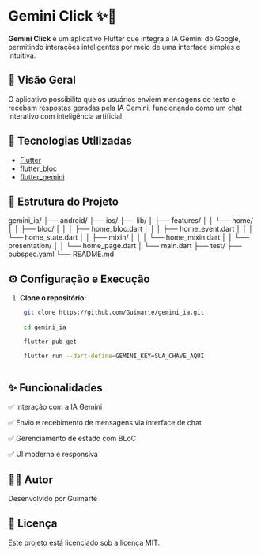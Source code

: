 # Gemini Click ✨🤖

**Gemini Click** é um aplicativo Flutter que integra a IA Gemini do Google, permitindo interações inteligentes por meio de uma interface simples e intuitiva.

## 📱 Visão Geral

O aplicativo possibilita que os usuários enviem mensagens de texto e recebam respostas geradas pela IA Gemini, funcionando como um chat interativo com inteligência artificial.

## 🚀 Tecnologias Utilizadas

- [Flutter](https://flutter.dev)
- [flutter_bloc](https://pub.dev/packages/flutter_bloc)
- [flutter_gemini](https://pub.dev/packages/flutter_gemini)

## 📂 Estrutura do Projeto

gemini_ia/ ├── android/ ├── ios/ ├── lib/ │ ├── features/ │ │ └── home/ │ │ ├── bloc/ │ │ │ ├── home_bloc.dart │ │ │ ├── home_event.dart │ │ │ └── home_state.dart │ │ ├── mixin/ │ │ │ └── home_mixin.dart │ │ └── presentation/ │ │ └── home_page.dart │ └── main.dart ├── test/ ├── pubspec.yaml └── README.md

## ⚙️ Configuração e Execução

1. **Clone o repositório:**

   ```bash
    git clone https://github.com/Guimarte/gemini_ia.git
    
    cd gemini_ia

    flutter pub get

    flutter run --dart-define=GEMINI_KEY=SUA_CHAVE_AQUI
    
## ✨ Funcionalidades

✅ Interação com a IA Gemini

✅ Envio e recebimento de mensagens via interface de chat

✅ Gerenciamento de estado com BLoC

✅ UI moderna e responsiva

## 🧑‍💻 Autor
Desenvolvido por Guimarte

## 📄 Licença
Este projeto está licenciado sob a licença MIT.
